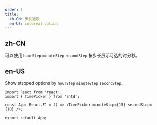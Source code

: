 ```yaml
---
order: 5
title:
  zh-CN: 步长选项
  en-US: interval option
---
```


## zh-CN

可以使用 `hourStep` `minuteStep` `secondStep` 按步长展示可选的时分秒。

## en-US

Show stepped options by `hourStep` `minuteStep` `secondStep`.

```tsx
import React from 'react';
import { TimePicker } from 'antd';

const App: React.FC = () => <TimePicker minuteStep={15} secondStep={10} />;

export default App;
```
